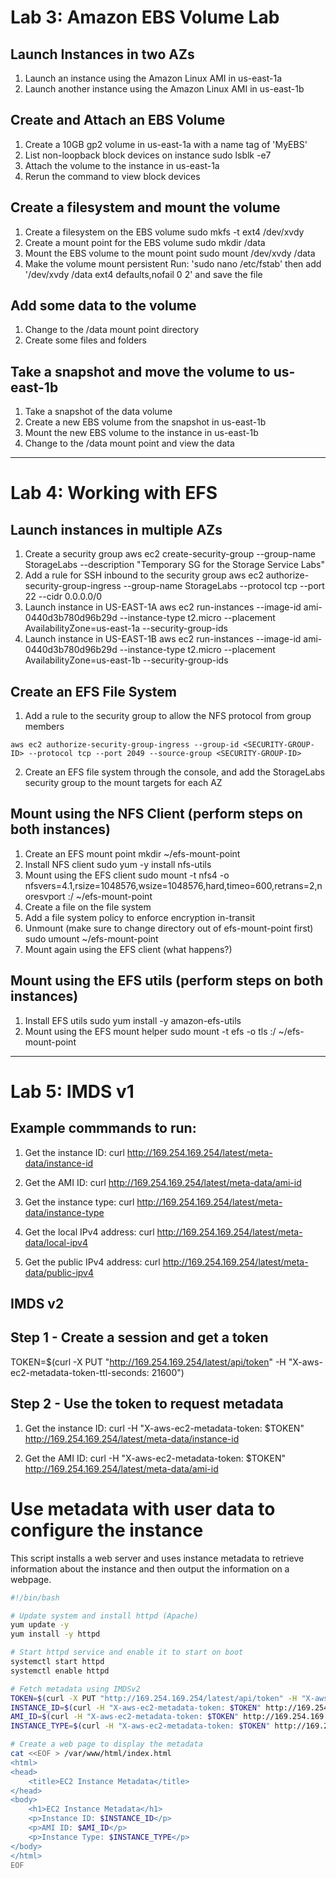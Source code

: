 # Lab 3: Amazon EBS Volume Lab

## Launch Instances in two AZs

1. Launch an instance using the Amazon Linux AMI in us-east-1a
2. Launch another instance using the Amazon Linux AMI in us-east-1b

## Create and Attach an EBS Volume
1. Create a 10GB gp2 volume in us-east-1a with a name tag of 'MyEBS'
2. List non-loopback block devices on instance
sudo lsblk -e7
3. Attach the volume to the instance in us-east-1a
4. Rerun the command to view block devices

## Create a filesystem and mount the volume
1. Create a filesystem on the EBS volume
sudo mkfs -t ext4 /dev/xvdy
2. Create a mount point for the EBS volume
sudo mkdir /data
3. Mount the EBS volume to the mount point
sudo mount /dev/xvdy /data
4. Make the volume mount persistent
Run: 'sudo nano /etc/fstab' then add '/dev/xvdy /data ext4 defaults,nofail 0 2' and save the file

## Add some data to the volume

1. Change to the /data mount point directory
2. Create some files and folders

## Take a snapshot and move the volume to us-east-1b

1. Take a snapshot of the data volume
2. Create a new EBS volume from the snapshot in us-east-1b
3. Mount the new EBS volume to the instance in us-east-1b
4. Change to the /data mount point and view the data

<hr>

# Lab 4: Working with EFS

## Launch instances in multiple AZs
1. Create a security group
aws ec2 create-security-group --group-name StorageLabs --description "Temporary SG for the Storage Service Labs"
2. Add a rule for SSH inbound to the security group
aws ec2 authorize-security-group-ingress --group-name StorageLabs --protocol tcp --port 22 --cidr 0.0.0.0/0
3. Launch instance in US-EAST-1A
aws ec2 run-instances --image-id ami-0440d3b780d96b29d --instance-type t2.micro --placement AvailabilityZone=us-east-1a --security-group-ids <SECURITY-GROUP-ID>
4. Launch instance in US-EAST-1B
aws ec2 run-instances --image-id ami-0440d3b780d96b29d --instance-type t2.micro --placement AvailabilityZone=us-east-1b --security-group-ids <SECURITY-GROUP-ID>

## Create an EFS File System
1. Add a rule to the security group to allow the NFS protocol from group members

```aws ec2 authorize-security-group-ingress --group-id <SECURITY-GROUP-ID> --protocol tcp --port 2049 --source-group <SECURITY-GROUP-ID>```

2. Create an EFS file system through the console, and add the StorageLabs security group to the mount targets for each AZ

## Mount using the NFS Client (perform steps on both instances)
1. Create an EFS mount point
mkdir ~/efs-mount-point
2. Install NFS client
sudo yum -y install nfs-utils
3. Mount using the EFS client
sudo mount -t nfs4 -o nfsvers=4.1,rsize=1048576,wsize=1048576,hard,timeo=600,retrans=2,noresvport <EFS-DNS-NAME>:/ ~/efs-mount-point
4. Create a file on the file system
5. Add a file system policy to enforce encryption in-transit
6. Unmount (make sure to change directory out of efs-mount-point first)
sudo umount ~/efs-mount-point
4. Mount again using the EFS client (what happens?)

## Mount using the EFS utils (perform steps on both instances)
1. Install EFS utils
sudo yum install -y amazon-efs-utils
2. Mount using the EFS mount helper
sudo mount -t efs -o tls <EFS-DNS-NAME>:/ ~/efs-mount-point

<hr>

# Lab 5: IMDS v1

## Example commmands to run:

1. Get the instance ID:
curl http://169.254.169.254/latest/meta-data/instance-id

2. Get the AMI ID:
curl http://169.254.169.254/latest/meta-data/ami-id

3. Get the instance type:
curl http://169.254.169.254/latest/meta-data/instance-type

4. Get the local IPv4 address:
curl http://169.254.169.254/latest/meta-data/local-ipv4

5. Get the public IPv4 address:
curl http://169.254.169.254/latest/meta-data/public-ipv4

## IMDS v2

## Step 1 - Create a session and get a token

TOKEN=$(curl -X PUT "http://169.254.169.254/latest/api/token" -H "X-aws-ec2-metadata-token-ttl-seconds: 21600")

## Step 2 - Use the token to request metadata

1. Get the instance ID:
curl -H "X-aws-ec2-metadata-token: $TOKEN" http://169.254.169.254/latest/meta-data/instance-id

2. Get the AMI ID:
curl -H "X-aws-ec2-metadata-token: $TOKEN" http://169.254.169.254/latest/meta-data/ami-id

# Use metadata with user data to configure the instance

This script installs a web server and uses instance metadata to retrieve information about the instance and then output the information on a webpage.

```bash
#!/bin/bash

# Update system and install httpd (Apache)
yum update -y
yum install -y httpd

# Start httpd service and enable it to start on boot
systemctl start httpd
systemctl enable httpd

# Fetch metadata using IMDSv2
TOKEN=$(curl -X PUT "http://169.254.169.254/latest/api/token" -H "X-aws-ec2-metadata-token-ttl-seconds: 21600")
INSTANCE_ID=$(curl -H "X-aws-ec2-metadata-token: $TOKEN" http://169.254.169.254/latest/meta-data/instance-id)
AMI_ID=$(curl -H "X-aws-ec2-metadata-token: $TOKEN" http://169.254.169.254/latest/meta-data/ami-id)
INSTANCE_TYPE=$(curl -H "X-aws-ec2-metadata-token: $TOKEN" http://169.254.169.254/latest/meta-data/instance-type)

# Create a web page to display the metadata
cat <<EOF > /var/www/html/index.html
<html>
<head>
    <title>EC2 Instance Metadata</title>
</head>
<body>
    <h1>EC2 Instance Metadata</h1>
    <p>Instance ID: $INSTANCE_ID</p>
    <p>AMI ID: $AMI_ID</p>
    <p>Instance Type: $INSTANCE_TYPE</p>
</body>
</html>
EOF
```